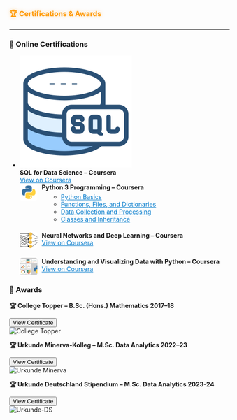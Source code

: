 <h3 id="projects" style="color:#ff9800;text-shadow:0 0 8px rgba(255,152,0,0.4);margin-bottom:20px;">🏆 Certifications & Awards</h3>
 <hr/>
 
<div class="cert-section">

  <h3>📜 Online Certifications</h3>
  <ul class="cert-list">
    <li class="cert-item">
      <img src="assets/certs/sql.png" alt="SQL Cert">
      <div>
        <strong>SQL for Data Science – Coursera</strong><br/>
        <a href="https://coursera.org/share/5a0f4963cfc89c23092deef0eb93c342" style="color:#007acc">View on Coursera</a>
      </div>
    </li>
    <li style="display:flex;align-items:flex-start;gap:10px;margin-bottom:20px;">
      <img src="assets/certs/python.png" alt="Python Cert" style="width:40px;height:40px;border-radius:5px;object-fit:cover;">
      <div>
        <strong>Python 3 Programming – Coursera</strong><br/>
        <ul style="list-style-type:circle;margin-left:20px;margin-top:5px;">
          <li><a href="https://coursera.org/share/ef13dde4fd7e6bca99e6d583f0b91281" style="color:#007acc;">Python Basics</a></li>
          <li><a href="https://coursera.org/share/19a2d0f028169f42cb0217f7bf1a7f96" style="color:#007acc;">Functions, Files, and Dictionaries</a></li>
          <li><a href="https://coursera.org/share/b983f9c3bed9a7994b8bb24f2adff6f2" style="color:#007acc;">Data Collection and Processing</a></li>
          <li><a href="https://coursera.org/share/8630e1910738ab8ca874e00d4df73ed7" style="color:#007acc;">Classes and Inheritance</a></li>
        </ul>
      </div>
    </li>
        <li style="display:flex;align-items:flex-start;gap:10px;margin-bottom:20px;">
      <img src="assets/certs/nn.jpg" alt="NN Cert" style="width:40px;height:40px;border-radius:5px;object-fit:cover;">
      <div>
        <strong>Neural Networks and Deep Learning – Coursera</strong><br/>
        <a href="https://coursera.org/share/5ac5b12d4c145865e1c534461ef38644" style="color:#007acc;">View on Coursera</a>
      </div>
    </li>
    <li style="display:flex;align-items:flex-start;gap:10px;margin-bottom:20px;">
      <img src="assets/certs/visualizedata.png" alt="Data Viz Cert" style="width:40px;height:40px;border-radius:5px;object-fit:cover;">
      <div>
        <strong>Understanding and Visualizing Data with Python – Coursera</strong><br/>
        <a href="https://coursera.org/share/8f0c46a0e01be993ef83cb5e216c4201" style="color:#007acc;">View on Coursera</a>
      </div>
    </li>
  </ul>
      

  <h3>🏅 Awards</h3>
  <div>
    <p><strong>🏆 College Topper – B.Sc. (Hons.) Mathematics 2017–18</strong></p>
    <button class="toggle-btn" data-target="toggleCert('cert1')">View Certificate</button><br/>
    <img src="assets/certs/College-topper.jpg" alt="College Topper" class="cert-award-img" id="cert1">
  </div>

  <div>
    <p><strong>🏆 Urkunde Minerva-Kolleg – M.Sc. Data Analytics 2022–23</strong></p>
    <button class="toggle-btn" data-target="toggleCert('cert2')">View Certificate</button><br/>
    <img src="assets/certs/Urkunde-Minerva.jpg" alt="Urkunde Minerva" class="cert-award-img" id="cert2">
  </div>

  <div>
    <p><strong>🏆 Urkunde Deutschland Stipendium – M.Sc. Data Analytics 2023-24</strong></p>
    <button class="toggle-btn" data-target="toggleCert('cert3')">View Certificate</button><br/>
    <img src="assets/certs/Urkunde-DS.jpg" alt="Urkunde-DS" class="cert-award-img" id="cert3">
  </div>

</div>


